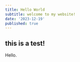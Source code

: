 ```yaml
---
title: Hello World
subtitle: welcome to my website!
date: '2023-12-19'
published: true
---
```


## this is a test! 

Hello. 